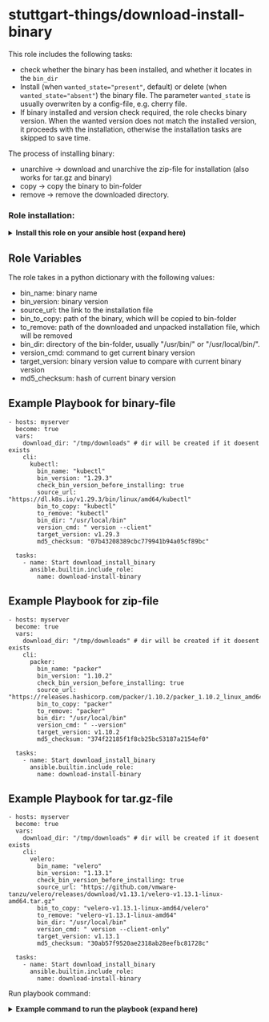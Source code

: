 stuttgart-things/download-install-binary 
=======================

This role includes the following tasks:
- check whether the binary has been installed, and whether it locates in the ```bin_dir```
- Install (when ```wanted_state="present"```, default) or delete (when ```wanted_state="absent"```) the binary file. The parameter ```wanted_state``` is usually overwriten by a config-file, e.g. cherry file.
- If binary installed and version check required, the role checks binary version. When the wanted version does not match the installed version, it proceeds with the installation, otherwise the installation tasks are skipped to save time.

The process of installing binary:
- unarchive -> download and unarchive the zip-file for installation (also works for tar.gz and binary)
- copy -> copy the binary to bin-folder
- remove -> remove the downloaded directory.

### Role installation:
<details><summary><b>Install this role on your ansible host (expand here)</b></summary>
stable version: 

```
cat <<EOF > ./requirements.yaml
roles:
- src: https://github.com/stuttgart-things/download-install-binary.git
  scm: git

collections:
- name: community.general
EOF

ansible-galaxy install -r ./requirements.yaml --force && ansible-galaxy collection install -r ./requirements.yaml -f
```
</details>

Role Variables
--------------

The role takes in a python dictionary with the following values: 
* bin_name: binary name
* bin_version: binary version
* source_url: the link to the installation file
* bin_to_copy: path of the binary, which will be copied to bin-folder
* to_remove: path of the downloaded and unpacked installation file, which will be removed
* bin_dir: directory of the bin-folder, usually "/usr/bin/" or "/usr/local/bin/".
* version_cmd: command to get current binary version
* target_version: binary version value to compare with current binary version
* md5_checksum: hash of current binary version

Example Playbook for binary-file
----------------

```
- hosts: myserver
  become: true
  vars:
    download_dir: "/tmp/downloads" # dir will be created if it doesent exists
    cli:
      kubectl:
        bin_name: "kubectl"
        bin_version: "1.29.3"
        check_bin_version_before_installing: true
        source_url: "https://dl.k8s.io/v1.29.3/bin/linux/amd64/kubectl"
        bin_to_copy: "kubectl"
        to_remove: "kubectl"
        bin_dir: "/usr/local/bin"
        version_cmd: " version --client"
        target_version: v1.29.3
        md5_checksum: "07b43208389cbc779941b94a05cf89bc"

  tasks:
    - name: Start download_install_binary
      ansible.builtin.include_role:
        name: download-install-binary
```

Example Playbook for zip-file
----------------

```
- hosts: myserver
  become: true
  vars:
    download_dir: "/tmp/downloads" # dir will be created if it doesent exists
    cli:
      packer:
        bin_name: "packer"
        bin_version: "1.10.2"
        check_bin_version_before_installing: true
        source_url: "https://releases.hashicorp.com/packer/1.10.2/packer_1.10.2_linux_amd64.zip"
        bin_to_copy: "packer"
        to_remove: "packer"
        bin_dir: "/usr/local/bin"
        version_cmd: " --version"
        target_version: v1.10.2
        md5_checksum: "374f22185f1f8cb25bc53187a2154ef0"

  tasks:
    - name: Start download_install_binary
      ansible.builtin.include_role:
        name: download-install-binary
```

Example Playbook for tar.gz-file
----------------

```
- hosts: myserver
  become: true
  vars:
    download_dir: "/tmp/downloads" # dir will be created if it doesent exists
    cli:
      velero:
        bin_name: "velero"
        bin_version: "1.13.1"
        check_bin_version_before_installing: true
        source_url: "https://github.com/vmware-tanzu/velero/releases/download/v1.13.1/velero-v1.13.1-linux-amd64.tar.gz"
        bin_to_copy: "velero-v1.13.1-linux-amd64/velero"
        to_remove: "velero-v1.13.1-linux-amd64"
        bin_dir: "/usr/local/bin"
        version_cmd: " version --client-only"
        target_version: v1.13.1
        md5_checksum: "30ab57f9520ae2318ab28eefbc81728c"

  tasks:
    - name: Start download_install_binary
      ansible.builtin.include_role:
        name: download-install-binary
```

Run playbook command:
<details><summary><b>Example command to run the playbook (expand here)</b></summary>
```
ansible-playbook -vvv -i ~[/path/to/inventory-file]/download-install-binary/tests/inventory ~[/path/to/playbook-file]/download-install-binary/tests/test.yml
```
<details>

Role history
----------------
| date  | who | changelog |
|---|---|---|
|2020-03-30  | Xiaomin Lai | intial commit for this role in codehub
|2020-04-10  | Patrick Hermann | added ability to download non zip and tar files
|2020-10-23   | Christian Mueller | Updated for using of ansible collections, fixed role structure

License
-------

BSD

Author Information
------------------

Xiaomin Lai, 03/2020, xiaomin.lai@sva.de, Stuttgart-Things

Patrick Hermann, 03/2020, patrick.hermann@sva.de, Stuttgart-Things
